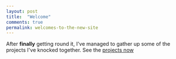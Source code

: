 ```yaml
---
layout: post
title:  "Welcome"
comments: true
permalink: welcomes-to-the-new-site
---
```

After **finally** getting round it, I've managed to gather up some of the projects I've knocked together. See the [projects now](/projects)

